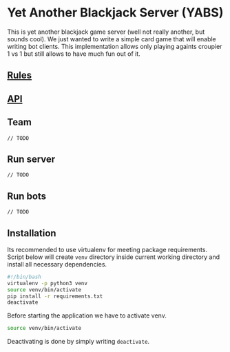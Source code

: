 # Yet Another Blackjack Server (YABS)
This is yet another blackjack game server (well not really another, but sounds cool).
We just wanted to write a simple card game that will enable writing bot clients.
This implementation allows only playing againts croupier 1 vs 1 but still allows to have much fun out of it.

## [Rules](docs/rules.md)
## [API](docs/api.md)
## Team
`// TODO`
## Run server
`// TODO`
## Run bots
`// TODO`

## Installation
Its recommended to use virtualenv for meeting package requirements.
Script below will create `venv` directory inside current working directory and install all necessary dependencies.
```bash
#!/bin/bash
virtualenv -p python3 venv
source venv/bin/activate
pip install -r requirements.txt
deactivate
```
Before starting the application we have to activate venv.
```bash
source venv/bin/activate
```
Deactivating is done by simply writing `deactivate`.

